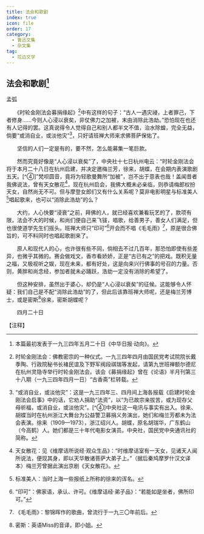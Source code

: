 ```yaml
---
title: 法会和歌剧
index: true
icon: file
order: 17
category:
  - 鲁迅文集
  - 杂文集
tag:  
  - 花边文学
---
```


## 法会和歌剧[^①]

孟弧

　　《时轮金刚法会募捐缘起》[^②]中有这样的句子：“古人一遇灾祲，上者罪己，下者修身……今则人心浸以衰矣，非仗佛力之加被，末由消除此浩劫。”恐怕现在也还有人记得的罢。这真说得令人觉得自己和别人都半文不值，治水除蝗，完全无益，倘要“或消自业，或淡他灾”[^③]，只好请班禅大师来求佛菩萨保佑了。

　　坚信的人们一定是有的，要不然，怎么能募集一笔巨款。

　　然而究竟好像是“人心浸以衰矣”了，中央社十七日杭州电云：“时轮金刚法会将于本月二十八日在杭州启建，并决定邀梅兰芳，徐来，胡蝶，在会期内表演歌剧五天。[^④]”梵呗圆音，竟将为轻歌曼舞所“加被”，岂不出于意表也哉！盖闻昔者我佛说法，曾有天女散花[^⑤]，现在杭州启会，我佛大概未必亲临，则恭请梅郎权扮天女，自然尚无不可。但与摩登女郎们又有什么关系呢？莫非电影明星与标准美人[^⑥]唱起歌来，也可以“消除此浩劫”的么？

　　大约，人心快要“浸衰”之前，拜佛的人，就已经喜欢兼看玩艺的了，款项有限，法会不大的时候，和尚们便自己来飞钹，唱歌，给善男子，善女人们满足，但也很使道学先生们摇头。班禅大师只“印可”[^⑦]开会而不唱《毛毛雨》[^⑧]，原是很合佛旨的，可不料同时也唱起歌剧来了。

　　原人和现代人的心，也许很有些不同，倘相去不过几百年，那恐怕即使有些差异，也微乎其微的。赛会做戏文，香市看娇娇，正是“古已有之”的把戏。既积无量之福，又极视听之娱，现在未来，都有好处，这是向来兴行佛事的号召的力量。否则，黄胖和尚念经，参加者就未必踊跃，浩劫一定没有消除的希望了。

　　但这种安排，虽然出于婆心，却仍是“人心浸以衰矣”的征候。这能够令人怀疑：我们自己是不配“消除此浩劫”的了，但此后该靠班禅大师呢，还是梅兰芳博士，或是密斯[^⑨]徐来，密斯胡蝶呢？

　　四月二十日

【注释】

[^①]:本篇最初发表于一九三四年五月二十日《中华日报·动向》。

[^②]:时轮金刚法会：佛教密宗的一种仪式。一九三四年四月由国民党考试院院长戴季陶、行政院秘书长褚民谊及下野军阀段祺瑞等发起，请第九世班禅额尔德尼在杭州灵隐寺举行时轮金刚法会。该会《募捐缘起》曾在《论语》半月刊第三十八期（一九三四年四月一日）“古香斋”栏转载。

[^③]:“或消自业，或淡他灾”：这是一九三四年三、四月间上海各报载《启建时轮金刚法会启事》中的话，它劝人捐助“法资”，以“为已故宗亲拔苦，或为现存父母祈福，或消自业，或淡他灾”。[^④]中央社这一电讯与事实有出入。徐来、胡蝶当时在杭州浙江大舞台为公益警卫募捐义务演出，她们和梅兰芳都未为法会表演。徐来（1909—1973），浙江绍兴人。胡蝶，原名胡瑞华，广东鹤山（今高鹤）人。她们都是三十年代电影女演员。中央社，国民党中央通讯社的简称。

[^⑤]:天女散花：见《维摩诘所说经·观众生品》：“时维摩诘室有一天女，见诸天人闻所说法，便现其身，即以天华散诸菩萨大弟子上。”（据后秦鸠摩罗什汉文译本）梅兰芳曾据此演出京剧《天女散花》。

[^⑥]:标准美人：当时上海一些报纸上所称的徐来的诨名。

[^⑦]:“印可”：佛家语，承认、许可。《维摩诘经·弟子品》：“若能如是坐者，佛所印可。”

[^⑧]:《毛毛雨》：黎锦晖作的歌曲，曾流行于一九三〇年前后。

[^⑨]:密斯：英语Miss的音译，即小姐。
